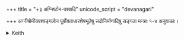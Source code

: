 +++
title = "+३ अग्निष्टोम-पश्वादि"
unicode_script = "devanagari"

+++
अग्नीषोमीयपश्वङ्गत्वेन पूर्वोक्ताध्वरशेषभूतेषु सदोनिर्माणादिषु सङ्गता मन्त्राः १-४ अनुवाकाः।  

<details><summary>Keith</summary>

3 The Victim for Agni and Soma
</details>
